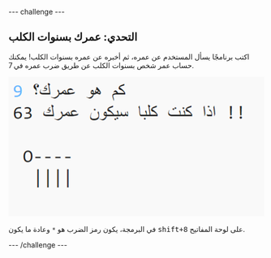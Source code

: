 --- challenge ---

## التحدي: عمرك بسنوات الكلب

اكتب برنامجًا يسأل المستخدم عن عمره، ثم أخبره عن عمره بسنوات الكلب! يمكنك حساب عمر شخص بسنوات الكلب عن طريق ضرب عمره في 7.

![لقطة الشاشة](images/me-dog-years.png)

في البرمجة، يكون رمز الضرب هو `*` وعادة ما يكون <kbd>shift+8</kbd> على لوحة المفاتيح.

--- /challenge ---